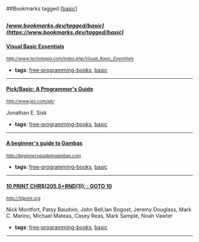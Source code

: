 ##Bookmarks tagged [[basic]](https://www.bookmarks.dev?q=[basic])

_<sup><sup>[www.bookmarks.dev/tagged/basic](https://www.bookmarks.dev/tagged/basic)</sup></sup>_
---
#### [Visual Basic Essentials](http://www.techotopia.com/index.php/Visual_Basic_Essentials)
_<sup>http://www.techotopia.com/index.php/Visual_Basic_Essentials</sup>_

* **tags**: [free-programming-books](../tagged/free-programming-books.md), [basic](../tagged/basic.md)
---
#### [Pick/Basic: A Programmer's Guide](http://www.jes.com/pb/)
_<sup>http://www.jes.com/pb/</sup>_

Jonathan E. Sisk
* **tags**: [free-programming-books](../tagged/free-programming-books.md), [basic](../tagged/basic.md)
---
#### [A beginner's guide to Gambas](http://beginnersguidetogambas.com)
_<sup>http://beginnersguidetogambas.com</sup>_

* **tags**: [free-programming-books](../tagged/free-programming-books.md), [basic](../tagged/basic.md)
---
#### [10 PRINT CHR$(205.5+RND(1)); : GOTO 10](http://10print.org)
_<sup>http://10print.org</sup>_

Nick Montfort, Patsy Baudoin, John Bell,Ian Bogost, Jeremy Douglass, Mark C. Marino, Michael Mateas, Casey Reas, Mark Sample, Noah Vawter
* **tags**: [free-programming-books](../tagged/free-programming-books.md), [basic](../tagged/basic.md)
---
